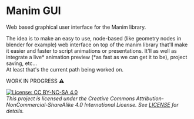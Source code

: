 # Manim GUI
Web based graphical user interface for the Manim library.

The idea is to make an easy to use, node-based (like geometry nodes in blender for example) web interface on top of the manim library that'll make it easier and faster to script animations or presentations. It'll as well as integrate a live* animation preview (*as fast as we can get it to be), project saving, etc...\
At least that's the current path being worked on.

WORK IN PROGRESS ⚠️


[![License: CC BY-NC-SA 4.0](https://img.shields.io/badge/License-CC%20BY--NC--SA%204.0-lightgrey.svg)](https://creativecommons.org/licenses/by-nc-sa/4.0/)\
*This project is licensed under the Creative Commons Attribution-NonCommercial-ShareAlike 4.0 International License. See [LICENSE](LICENSE) for details.*
